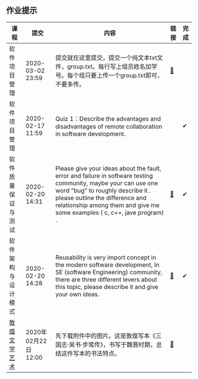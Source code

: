 ## 作业提示

| 课程                                                         | 提交                 | 内容                                                         | 链接                                                         | 完成 |
| ------------------------------------------------------------ | -------------------- | ------------------------------------------------------------ | ------------------------------------------------------------ | ---- |
| 软件项目管理                                                 | 2020-03-02 23:59     | 提交就在这里提交，提交一个纯文本txt文件，group.txt。每行写上组员姓名加学号。每个组只要上传一个group.txt即可，不要多传。 | [🚀](https://www.duifene.com/_HomeWork/PC/StudentSubmitHomeWork.aspx) |      |
| 软件项目管理                                                 | 2020-02-17 11:59     | Quiz 1：Describe the advantages and disadvantages of remote collaboration in software development. |                                                              | ✔    |
| 软件质量保证与测试                                           | 2020-02-20 14:31     | Please give your ideas about the fault, error and failure in software  testing community, maybe your can use one word "bug" to roughly describe it . please outline the difference and relationship among them and give me some examples ( c, c++, jave program) . | [🚀](https://mooc1-1.chaoxing.com/work/doHomeWorkNew?courseId=206445602&classId=12993040&workId=5379908&workAnswerId=0&isdisplaytable=2&mooc=1&enc=7bedf045c7bc7b0c397f6ef0064783f6&workSystem=0&cpi=71343851&standardEnc=fb42995b66f587b3cac5d99b4a2b2ac3) | ✔    |
| 软件架构与设计模式                                           | 2020-02-20 14:28     | Reusability is very import concept in the modern software development,  In SE (software Engineering) community, there are three different levers about this topic, please describe it and give your own ideas. | [🚀](https://mooc1-1.chaoxing.com/work/doHomeWorkNew?courseId=206511258&classId=14739251&workId=5380980&workAnswerId=0&isdisplaytable=2&mooc=1&enc=826e9804acc5ea8f0d032c88fb3558cc&workSystem=0&cpi=71343851&standardEnc=f42b1301ace35686286733548b3badac) | ✔    |
| [敦煌文学艺术](https://www.icourse163.org/course/ZJNU-1206600807) | 2020年02月22日 12:00 | 先下载附件中的图片。这是敦煌写本《三国志·吴书·步骘传》，书写于魏晋时期，总结这件写本的书法特点。 | [🚀](https://www.icourse163.org/learn/ZJNU-1206600807?tid=1450228480#/learn/hw?id=1222323408) |      |

